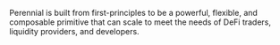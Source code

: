 Perennial is built from first-principles to be a powerful, flexible, and composable primitive that can scale to meet the needs of DeFi traders, liquidity providers, and developers.